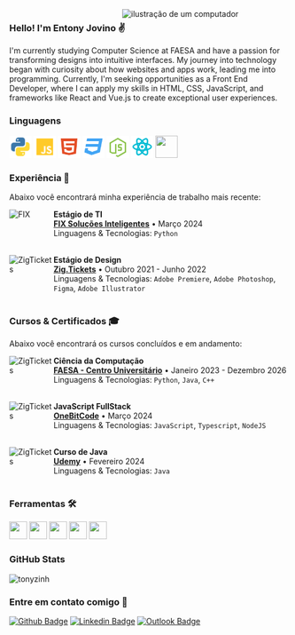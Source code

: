 <img src="https://raw.githubusercontent.com/MicaelliMedeiros/micaellimedeiros/master/image/computer-illustration.png" alt="ilustração de um computador" min-width="400px" max-width="300px" width="300px" align="right">

### Hello! I'm Entony Jovino ✌

<p align="left"> 
I'm currently studying Computer Science at FAESA and have a passion for transforming designs into intuitive interfaces. My journey into technology began with curiosity about how websites and apps work, leading me into programming. Currently, I'm seeking opportunities as a Front End Developer, where I can apply my skills in HTML, CSS, JavaScript, and frameworks like React and Vue.js to create exceptional user experiences.
</p>

### Linguagens 
<p align="left">
  <img height="40" width="40" src="https://raw.githubusercontent.com/PKief/vscode-material-icon-theme/5679eabb0e2369bba208a6819d32a8e2a3ac04d8/icons/python.svg" />
  <img height="40" width="40" src="https://raw.githubusercontent.com/PKief/vscode-material-icon-theme/5679eabb0e2369bba208a6819d32a8e2a3ac04d8/icons/javascript.svg" />
  <img height="40" width="40" src="https://raw.githubusercontent.com/PKief/vscode-material-icon-theme/5679eabb0e2369bba208a6819d32a8e2a3ac04d8/icons/html.svg" />
  <img height="40" width="40" src="https://raw.githubusercontent.com/PKief/vscode-material-icon-theme/5679eabb0e2369bba208a6819d32a8e2a3ac04d8/icons/css.svg" />
  <img height="40" width="40" src="https://raw.githubusercontent.com/PKief/vscode-material-icon-theme/5679eabb0e2369bba208a6819d32a8e2a3ac04d8/icons/nodejs.svg" />
  <img height="40" width="40" src="https://raw.githubusercontent.com/PKief/vscode-material-icon-theme/5679eabb0e2369bba208a6819d32a8e2a3ac04d8/icons/react.svg" />
  <img height="40" width="40" src="https://brandslogos.com/wp-content/uploads/images/large/java-logo-1.png" />
</p>

### Experiência 💼

Abaixo você encontrará minha experiência de trabalho mais recente:

[<img align="left" height="80px" width="80px" alt="FIX" src="https://media.licdn.com/dms/image/C4E0BAQEX7IVsorb2qw/company-logo_200_200/0/1630630812902?e=1721865600&v=beta&t=siaRHoMu0ijEJMCuOxbPdqoNUs0chbrAkwgxLIesT4E"/>](https://fixsi.com.br/)

**Estágio de TI** \
[**FIX Soluções Inteligentes**](https://fixsi.com.br/) • Março 2024\
Linguagens & Tecnologias: `Python`\
<br/>

[<img align="left" height="80px" width="80px" alt="ZigTickets" src="https://media.licdn.com/dms/image/D4D0BAQEA561Ws9XxBg/company-logo_200_200/0/1694439830642/superticket_logo?e=2147483647&v=beta&t=mu4Evv9cLppKBXqhN1TBNtYRx1gyPJYJ_2oWwAR3UMk"/>](https://www.zig.tickets/?st=Esp%C3%ADrito%20Santo)

**Estágio de Design** \
[**Zig.Tickets**](https://www.zig.tickets/?st=Esp%C3%ADrito%20Santo) • Outubro 2021 - Junho 2022  \
Linguagens & Tecnologias: `Adobe Premiere`, `Adobe Photoshop`, `Figma`, `Adobe Illustrator`\
<br/>

### Cursos & Certificados 🎓

Abaixo você encontrará os cursos concluídos e em andamento:

[<img align="left" height="80px" width="80px" alt="ZigTickets" src="https://encrypted-tbn0.gstatic.com/images?q=tbn:ANd9GcSSSJ5TyESs-WoQwyVfJMvGE6FT1DMWhgBZ3tiMVZ8REg&s"/>](https://yt3.googleusercontent.com/rObOEbK1sg50-EG5bF6XWqtUMS5FHsFMA5bOl50UwrXnezjLqovTdtPK6Ql9V-4jGkasyOXs1g=s176-c-k-c0x00ffffff-no-rj)

**Ciência da Computação** \
[**FAESA - Centro Universitário**](https://www.faesa.br/) • Janeiro 2023 - Dezembro 2026\
Linguagens & Tecnologias: `Python`, `Java`, `C++`\
<br/>

[<img align="left" height="80px" width="80px" alt="ZigTickets" src="https://yt3.googleusercontent.com/rObOEbK1sg50-EG5bF6XWqtUMS5FHsFMA5bOl50UwrXnezjLqovTdtPK6Ql9V-4jGkasyOXs1g=s176-c-k-c0x00ffffff-no-rj"/>](https://yt3.googleusercontent.com/rObOEbK1sg50-EG5bF6XWqtUMS5FHsFMA5bOl50UwrXnezjLqovTdtPK6Ql9V-4jGkasyOXs1g=s176-c-k-c0x00ffffff-no-rj)

**JavaScript FullStack** \
[**OneBitCode**](https://www.onebitcode.com) • Março 2024\
Linguagens & Tecnologias: `JavaScript`, `Typescript`, `NodeJS`\
<br/>

[<img align="left" height="80px" width="80px" alt="ZigTickets" src="https://play-lh.googleusercontent.com/wKwW77zj6Gd-llTDakdjSDnWUPKSMDGXhnZSXel3A3qQSiM1cbDvuspBpQk15tiT9ik"/>]()

**Curso de Java** \
[**Udemy**](https://www.udemy.com/course/java-curso-completo/?kw=jav&src=sac) • Fevereiro 2024\
Linguagens & Tecnologias: `Java`\
<br/>

### Ferramentas 🛠
<p align="left">
  <img height="32" width="32" src="https://upload.wikimedia.org/wikipedia/commons/thumb/f/fb/Adobe_Illustrator_CC_icon.svg/800px-Adobe_Illustrator_CC_icon.svg.png" />
  <img height="32" width="32" src="https://upload.wikimedia.org/wikipedia/commons/thumb/a/af/Adobe_Photoshop_CC_icon.svg/2101px-Adobe_Photoshop_CC_icon.svg.png" />
  <img height="32" width="32" src="https://4.bp.blogspot.com/-LiJZ5I8E7K8/XIe_GeI5glI/AAAAAAAAIuw/4Awu8j8r0P8TKBXzyxyslHEfplOlK9-6QCK4BGAYYCw/s1600/icon%2Bfigma%2Bvector.png" />
  <img height="32" width="32" src="https://upload.wikimedia.org/wikipedia/commons/thumb/c/cb/Adobe_After_Effects_CC_icon.svg/2101px-Adobe_After_Effects_CC_icon.svg.png" />
  <img height="32" width="32" src="https://uxwing.com/wp-content/themes/uxwing/download/brands-and-social-media/visual-studio-code-icon.png" />
</p>

### GitHub Stats
<img src="https://github-readme-stats.vercel.app/api?username=tonyzinh&show_icons=true" alt="tonyzinh" />


### Entre em contato comigo 📩

  [![Github Badge](https://img.shields.io/badge/GitHub--000?style=social&logo=Github&logoColor=black&link=https://github.com/EntonyJovino)](https://github.com/EntonyJovino)
  [![Linkedin Badge](https://img.shields.io/badge/LinkedIn--000?style=social&logo=Linkedin&logoColor=0077B5&link=https://www.linkedin.com/in/entonyjoviino/)](https://www.linkedin.com/in/entonyjoviino/)
  [![Outlook Badge](https://img.shields.io/badge/email--000?style=social&logo=microsoft-outlook&logoColor=0078d4&link=mailto:entonysantos@outlook.com)](mailto:entonysantos@outlook.com)
